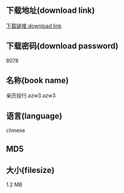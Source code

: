 ## 下载地址(download link)
[下载链接 download link](https://tutu365.netlify.app/?s=%E4%BA%B2%E5%8E%86%E6%8A%95%E8%A1%8C.azw3)

## 下载密码(download password)
8078

## 名称(book name)
亲历投行.azw3.azw3

## 语言(language)
chinese

## MD5


## 大小(filesize)
1.2 MB
